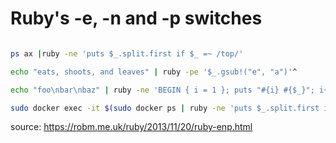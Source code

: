 

# Ruby's -e, -n and -p switches

```bash

ps ax |ruby -ne 'puts $_.split.first if $_ =~ /top/'

echo "eats, shoots, and leaves" | ruby -pe '$_.gsub!("e", "a")'^

echo "foo\nbar\nbaz" | ruby -ne 'BEGIN { i = 1 }; puts "#{i} #{$_}"; i+= 1'

sudo docker exec -it $(sudo docker ps | ruby -ne 'puts $_.split.first if $_ =~ /resque/') bash

```


source: https://robm.me.uk/ruby/2013/11/20/ruby-enp.html



